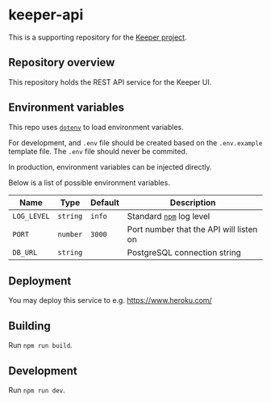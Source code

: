# keeper-api

This is a supporting repository for the [Keeper project](https://github.com/chronologic/keeper-service).

## Repository overview

This repository holds the REST API service for the Keeper UI.

## Environment variables

This repo uses [`dotenv`](https://www.npmjs.com/package/dotenv) to load environment variables.

For development, and `.env` file should be created based on the `.env.example` template file. The `.env` file should never be commited.

In production, environment variables can be injected directly.

Below is a list of possible environment variables.

| Name        | Type     | Default | Description                                                                     |
| ----------- | -------- | ------- | ------------------------------------------------------------------------------- |
| `LOG_LEVEL` | `string` | `info`  | Standard [`npm`](https://github.com/winstonjs/winston#logging-levels) log level |
| `PORT`      | `number` | `3000`  | Port number that the API will listen on                                         |
| `DB_URL`    | `string` |         | PostgreSQL connection string                                                    |

## Deployment

You may deploy this service to e.g. https://www.heroku.com/

## Building

Run `npm run build`.

## Development

Run `npm run dev`.
